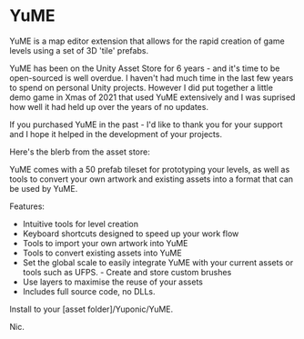 # YuME
YuME is a map editor extension that allows for the rapid creation of game levels using a set of 3D 'tile' prefabs. 

YuME has been on the Unity Asset Store for 6 years - and it's time to be open-sourced is well overdue. I haven't had much time in the last few years to spend on personal Unity projects. However I did put together a little demo game in Xmas of 2021 that used YuME extensively and I was suprised how well it had held up over the years of no updates.

If you purchased YuME in the past - I'd like to thank you for your support and I hope it helped in the development of your projects.

Here's the blerb from the asset store:

YuME comes with a 50 prefab tileset for prototyping your levels, as well as tools to convert your own artwork and existing assets into a format that can be used by YuME.

Features:
- Intuitive tools for level creation
- Keyboard shortcuts designed to speed up your work flow
- Tools to import your own artwork into YuME
- Tools to convert existing assets into YuME
- Set the global scale to easily integrate YuME with your current assets or tools such as UFPS. - Create and store custom brushes
- Use layers to maximise the reuse of your assets
- Includes full source code, no DLLs.

Install to your [asset folder]/Yuponic/YuME.

Nic.
